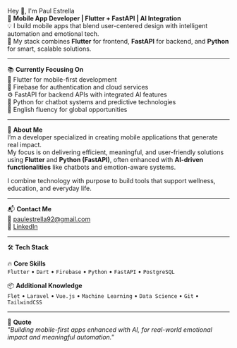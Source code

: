Hey 👋, I'm Paul Estrella  
🎯 **Mobile App Developer | Flutter + FastAPI | AI Integration**  
💡 I build mobile apps that blend user-centered design with intelligent automation and emotional tech.  
🚀 My stack combines **Flutter** for frontend, **FastAPI** for backend, and **Python** for smart, scalable solutions.

---

📚 **Currently Focusing On**  
📱 Flutter for mobile-first development  
🔐 Firebase for authentication and cloud services  
⚙️ FastAPI for backend APIs with integrated AI features  
🧠 Python for chatbot systems and predictive technologies  
🧭 English fluency for global opportunities

---

💼 **About Me**  
I’m a developer specialized in creating mobile applications that generate real impact.  
My focus is on delivering efficient, meaningful, and user-friendly solutions using **Flutter** and **Python (FastAPI)**, often enhanced with **AI-driven functionalities** like chatbots and emotion-aware systems.  

I combine technology with purpose to build tools that support wellness, education, and everyday life.

---

📬 **Contact Me**  
📧 [paulestrella92@gmail.com](mailto:paulestrella92@gmail.com)  
🔗 [LinkedIn](https://linkedin.com/in/paulestrelladev)

---

🛠️ **Tech Stack**  

🔥 **Core Skills**  
`Flutter` • `Dart` • `Firebase` • `Python` • `FastAPI` • `PostgreSQL`

📦 **Additional Knowledge**  
`Flet` • `Laravel` • `Vue.js` • `Machine Learning` • `Data Science` • `Git` • `TailwindCSS`

---

🧠 **Quote**  
*"Building mobile-first apps enhanced with AI, for real-world emotional impact and meaningful automation."*
